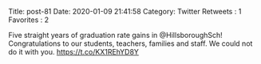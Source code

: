 Title: post-81
Date: 2020-01-09 21:41:58
Category: Twitter
Retweets : 1
Favorites : 2

Five straight years of graduation rate gains in @HillsboroughSch! Congratulations to our students, teachers, families and staff. We could not do it with you. https://t.co/KX1REhYD8Y